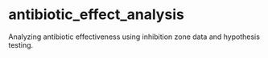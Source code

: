 # antibiotic_effect_analysis
Analyzing antibiotic effectiveness using inhibition zone data and hypothesis testing.
